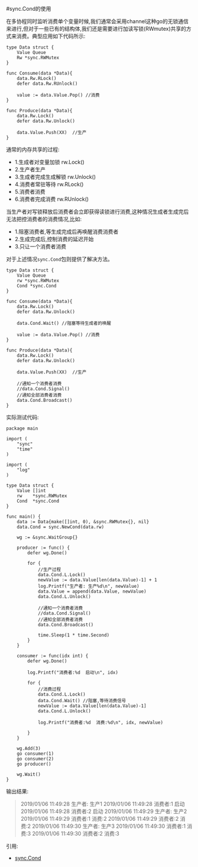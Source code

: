 #sync.Cond的使用 

在多协程同时监听消费单个变量时候,我们通常会采用channel这种go的无锁通信来进行,但对于一些已有的结构体,我们还是需要进行加读写锁(RWmutex)共享的方式来消费。典型应用如下代码所示:
```
type Data struct {
	Value Queue
	Rw *sync.RWMutex
}

func Consume(data *Data){
	data.Rw.RLock()
	defer data.Rw.RUnlock()
	
	value := data.Value.Pop() //消费
}

func Produce(data *Data){
	data.Rw.Lock()
	defer data.Rw.Unlock()
	
	data.Value.Push(XX)  //生产
}
```
通常的内存共享的过程:
+ 1.生成者对变量加锁 rw.Lock()
+ 2.生产者生产
+ 3.生成者完成生成解锁 rw.Unlock()
+ 4.消费者常驻等待  rw.RLock()
+ 5.消费者消费
+ 6.消费者完成消费  rw.RUnlock()


当生产者对写锁释放后消费者会立即获得读锁进行消费,这种情况生成者生成完后无法把控消费者的消费情况,比如:  
+ 1.阻塞消费者,等生成完成后再唤醒消费消费者
+ 2.生成完成后,控制消费的延迟开始
+ 3.只让一个消费者消费

对于上述情况`sync.Cond`包则提供了解决方法。  

```
type Data struct {
	Value Queue
	rw *sync.RWMutex
	Cond *sync.Cond
}

func Consume(data *Data){
	data.Rw.Lock()
	defer data.Rw.Unlock()
	
	data.Cond.Wait() //阻塞等待生成者的唤醒
	
	value := data.Value.Pop() //消费
}

func Produce(data *Data){
	data.Rw.Lock()
	defer data.Rw.Unlock()
	
	data.Value.Push(XX)  //生产
	
	//通知一个消费者消费
	//data.Cond.Signal()
	//通知全部消费者消费
	data.Cond.Broadcast()
}
```

实际测试代码:
```
package main

import (
	"sync"
	"time"
)

import (
	"log"
)

type Data struct {
	Value []int
	rw    *sync.RWMutex
	Cond  *sync.Cond
}

func main() {
	data := Data{make([]int, 0), &sync.RWMutex{}, nil}
	data.Cond = sync.NewCond(data.rw)

	wg := &sync.WaitGroup{}

	producer := func() {
		defer wg.Done()

		for {
			//生产过程
			data.Cond.L.Lock()
			newValue := data.Value[len(data.Value)-1] + 1
			log.Printf("生产者: 生产%d\n", newValue)
			data.Value = append(data.Value, newValue)
			data.Cond.L.Unlock()

			//通知一个消费者消费
			//data.Cond.Signal()
			//通知全部消费者消费
			data.Cond.Broadcast()

			time.Sleep(1 * time.Second)
		}
	}

	consumer := func(idx int) {
		defer wg.Done()

		log.Printf("消费者:%d  启动\n", idx)

		for {
			//消费过程
			data.Cond.L.Lock()
			data.Cond.Wait() //阻塞,等待消费信号
			newValue := data.Value[len(data.Value)-1]
			data.Cond.L.Unlock()

			log.Printf("消费者:%d  消费:%d\n", idx, newValue)

		}
	}

	wg.Add(3)
	go consumer(1)
	go consumer(2)
	go producer()

	wg.Wait()
}
```
输出结果:
>2019/01/06 11:49:28 生产者: 生产1
>2019/01/06 11:49:28 消费者:1  启动
>2019/01/06 11:49:28 消费者:2  启动
>2019/01/06 11:49:29 生产者: 生产2
>2019/01/06 11:49:29 消费者:1  消费:2
>2019/01/06 11:49:29 消费者:2  消费:2
>2019/01/06 11:49:30 生产者: 生产3
>2019/01/06 11:49:30 消费者:1  消费:3
>2019/01/06 11:49:30 消费者:2  消费:3


引用:
+ [sync.Cond](https://godoc.org/sync#Cond)

